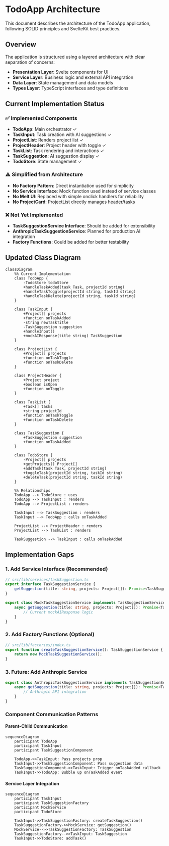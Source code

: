 # TodoApp Architecture

This document describes the architecture of the TodoApp application, following SOLID principles and SvelteKit best practices.

## Overview

The application is structured using a layered architecture with clear separation of concerns:

- **Presentation Layer**: Svelte components for UI
- **Service Layer**: Business logic and external API integration
- **Data Layer**: State management and data models
- **Types Layer**: TypeScript interfaces and type definitions

## Current Implementation Status

### ✅ Implemented Components

- **TodoApp**: Main orchestrator ✓
- **TaskInput**: Task creation with AI suggestions ✓
- **ProjectList**: Renders project list ✓
- **ProjectHeader**: Project header with toggle ✓
- **TaskList**: Task rendering and interactions ✓
- **TaskSuggestion**: AI suggestion display ✓
- **TodoStore**: State management ✓

### ⚠️ Simplified from Architecture

- **No Factory Pattern**: Direct instantiation used for simplicity
- **No Service Interface**: Mock function used instead of service classes
- **No Melt UI**: Replaced with simple onclick handlers for reliability
- **No ProjectCard**: ProjectList directly manages header/tasks

### ❌ Not Yet Implemented

- **TaskSuggestionService Interface**: Should be added for extensibility
- **AnthropicTaskSuggestionService**: Planned for production AI integration
- **Factory Functions**: Could be added for better testability

## Updated Class Diagram

```mermaid
classDiagram
    %% Current Implementation
    class TodoApp {
        -TodoStore todoStore
        +handleTaskAdded(task Task, projectId string)
        +handleTaskToggle(projectId string, taskId string)
        +handleTaskDelete(projectId string, taskId string)
    }

    class TaskInput {
        +Project[] projects
        +function onTaskAdded
        -string newTaskTitle
        -TaskSuggestion suggestion
        +handleInput()
        +mockAIResponse(title string) TaskSuggestion
    }

    class ProjectList {
        +Project[] projects
        +function onTaskToggle
        +function onTaskDelete
    }

    class ProjectHeader {
        +Project project
        +boolean isOpen
        +function onToggle
    }

    class TaskList {
        +Task[] tasks
        +string projectId
        +function onTaskToggle
        +function onTaskDelete
    }

    class TaskSuggestion {
        +TaskSuggestion suggestion
        +function onTaskAdded
    }

    class TodoStore {
        -Project[] projects
        +getProjects() Project[]
        +addTask(task Task, projectId string)
        +toggleTask(projectId string, taskId string)
        +deleteTask(projectId string, taskId string)
    }

    %% Relationships
    TodoApp --> TodoStore : uses
    TodoApp --> TaskInput : renders
    TodoApp --> ProjectList : renders

    TaskInput --> TaskSuggestion : renders
    TaskInput --> TodoApp : calls onTaskAdded

    ProjectList --> ProjectHeader : renders
    ProjectList --> TaskList : renders

    TaskSuggestion --> TaskInput : calls onTaskAdded
```

## Implementation Gaps

### 1. Add Service Interface (Recommended)

```typescript
// src/lib/services/taskSuggestion.ts
export interface TaskSuggestionService {
	getSuggestion(title: string, projects: Project[]): Promise<TaskSuggestion>;
}

export class MockTaskSuggestionService implements TaskSuggestionService {
	async getSuggestion(title: string, projects: Project[]): Promise<TaskSuggestion> {
		// Current mockAIResponse logic
	}
}
```

### 2. Add Factory Functions (Optional)

```typescript
// src/lib/factories/index.ts
export function createTaskSuggestionService(): TaskSuggestionService {
	return new MockTaskSuggestionService();
}
```

### 3. Future: Add Anthropic Service

```typescript
export class AnthropicTaskSuggestionService implements TaskSuggestionService {
	async getSuggestion(title: string, projects: Project[]): Promise<TaskSuggestion> {
		// Anthropic API integration
	}
}
```

### Component Communication Patterns

#### Parent-Child Communication

```mermaid
sequenceDiagram
    participant TodoApp
    participant TaskInput
    participant TaskSuggestionComponent

    TodoApp->>TaskInput: Pass projects prop
    TaskInput->>TaskSuggestionComponent: Pass suggestion data
    TaskSuggestionComponent->>TaskInput: Trigger onTaskAdded callback
    TaskInput->>TodoApp: Bubble up onTaskAdded event
```

#### Service Layer Integration

```mermaid
sequenceDiagram
    participant TaskInput
    participant TaskSuggestionFactory
    participant MockService
    participant TodoStore

    TaskInput->>TaskSuggestionFactory: createTaskSuggestion()
    TaskSuggestionFactory->>MockService: getSuggestion()
    MockService-->>TaskSuggestionFactory: TaskSuggestion
    TaskSuggestionFactory-->>TaskInput: TaskSuggestion
    TaskInput->>TodoStore: addTask()
```
